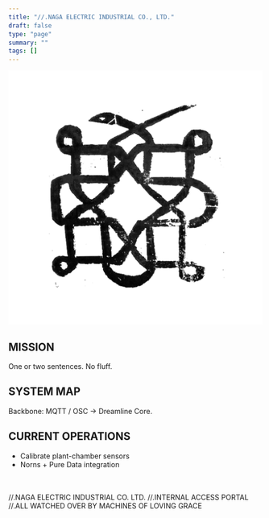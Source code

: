 ```yaml
---
title: "//.NAGA ELECTRIC INDUSTRIAL CO., LTD."
draft: false
type: "page"
summary: ""
tags: []
---
```

![alt text](naga_ancient.png)

<div class="home-grid">
  <section>
    <h1>MISSION</h1>
    <p>One or two sentences. No fluff.</p>
  </section>
  <section>
    <h1>SYSTEM MAP</h1>
    <p>Backbone: MQTT / OSC → Dreamline Core.</p>
  </section>
  <section>
    <h2>CURRENT OPERATIONS</h2>
    <ul>
      <li>Calibrate plant-chamber sensors</li>
      <li>Norns + Pure Data integration</li>
    </ul>
  </section>
</div>
<br>
<br>
//.NAGA ELECTRIC INDUSTRIAL CO. LTD.
//.INTERNAL ACCESS PORTAL
<br>
//.ALL WATCHED OVER BY MACHINES OF LOVING GRACE
<br>